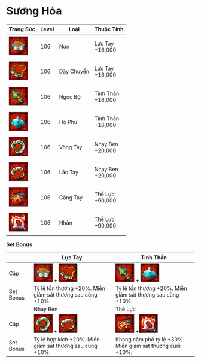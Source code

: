 # Sương Hỏa

| Trang Sức                                    | Level | Loại       | Thuộc Tính                  |
| -------------------------------------------- | ----- | ---------- | --------------------------- |
| ![](<../../.gitbook/assets/image (593).png>) | 106   | Nón        | <p>Lực Tay<br>+16,000</p>   |
| ![](<../../.gitbook/assets/image (572).png>) | 106   | Dây Chuyền | <p>Lực Tay<br>+16,000</p>   |
| ![](<../../.gitbook/assets/image (629).png>) | 106   | Ngọc Bội   | <p>Tinh Thần<br>+16,000</p> |
| ![](<../../.gitbook/assets/image (577).png>) | 106   | Hộ Phù     | <p>Tinh Thần<br>+16,000</p> |
| ![](<../../.gitbook/assets/image (962).png>) | 106   | Vòng Tay   | <p>Nhạy Bén<br>+20,000</p>  |
| ![](<../../.gitbook/assets/image (975).png>) | 106   | Lắc Tay    | <p>Nhạy Bén<br>+20,000</p>  |
| ![](<../../.gitbook/assets/image (587).png>) | 106   | Găng Tay   | <p>Thể Lực<br>+90,000</p>   |
| ![](<../../.gitbook/assets/image (595).png>) | 106   | Nhẫn       | <p>Thể Lực<br>+90,000</p>   |

&#x20;

**Set Bonus**

|           | Lực Tay                                                                                     | Tinh Thần                                                                                   |
| --------- | ------------------------------------------------------------------------------------------- | ------------------------------------------------------------------------------------------- |
| Cặp       | ![](<../../.gitbook/assets/image (593).png>) + ![](<../../.gitbook/assets/image (572).png>) | ![](<../../.gitbook/assets/image (629).png>) + ![](<../../.gitbook/assets/image (577).png>) |
| Set Bonus | Tỷ lệ tổn thương +20%. Miễn giảm sát thương sau cùng +10%.                                  | Tỷ lệ tổn thương +20%. Miễn giảm sát thương sau cùng +10%.                                  |
|           | Nhạy Bén                                                                                    | Thể Lực                                                                                     |
| Cặp       | ![](<../../.gitbook/assets/image (962).png>) + ![](<../../.gitbook/assets/image (975).png>) | ![](<../../.gitbook/assets/image (587).png>) +![](<../../.gitbook/assets/image (595).png>)  |
| Set Bonus | Tỷ lệ hợp kích +20%. Miễn giảm sát thương sau cùng +10%.                                    | Kháng cẩm phổ tỷ lệ +30%. Miễn giảm sát thương cuối +10%.                                   |
